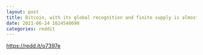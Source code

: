 ```yaml
--- 
layout: post 
title: Bitcoin, with its global recognition and finite supply is almost guaranteed to go up, right? 
date: 2021-06-24 1624548690 
categories: reddit 
--- 
```

https://redd.it/o7397e